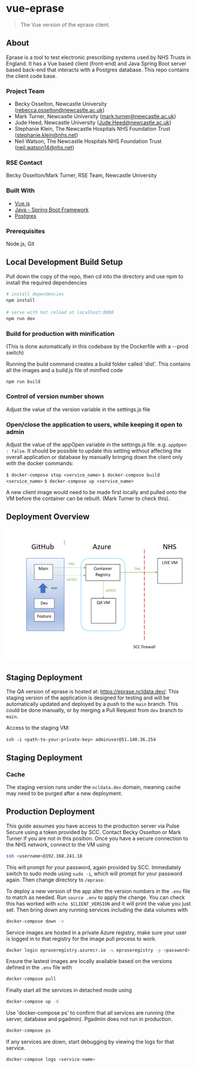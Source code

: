 # vue-eprase

> The Vue version of the eprase client.

## About

Eprase is a tool to test electronic prescribing systems used by NHS Trusts in England. It has a Vue based client (front-end) and Java Spring Boot server based back-end that interacts with a Postgres database. This repo contains the client code base.

### Project Team

* Becky Osselton, Newcastle University  ([rebecca.osselton@newcastle.ac.uk](mailto:rebecca.osselton@newcastle.ac.uk))
* Mark Turner, Newcastle University  ([mark.turner@newcastle.ac.uk](mailto:mark.turner@newcastle.ac.uk))
* Jude Heed, Newcastle University ([Jude.Heed@newcastle.ac.uk](mailto:jude.heed@newcastle.ac.uk))
* Stephanie Klein, The Newcastle Hospitals NHS Foundation Trust  ([stephanie.klein@nhs.net](mailto:stephanie.klein@nhs.net))
* Neil Watson, The Newcastle Hospitals NHS Foundation Trust ([neil.watson14@nhs.net](mailto:neil.watson14@nhs.net))


### RSE Contact
Becky Osselton/Mark Turner, RSE Team, Newcastle University


### Built With

* [Vue.js](https://vuejs.org/)
* [Java - Spring Boot Framework](https://spring.io/projects/spring-boot)
* [Postgres](https://www.postgresql.org/)

### Prerequisites

Node.js, Git

## Local Development Build Setup

Pull down the copy of the repo, then cd into the directory and use npm to install the required dependencies

``` bash
# install dependencies
npm install

# serve with hot reload at localhost:8080
npm run dev
```

### Build for production with minification

(This is done automatically in this codebase by the Dockerfile with a --prod switch)

Running the build command creates a build folder called 'dist'. This contains all the images and a build.js file of minified code

```
npm run build
```

### Control of version number shown

Adjust the value of the version variable in the settings.js file


### Open/close the application to users, while keeping it open to admin

Adjust the value of the appOpen variable in the settings.js file. e.g. `appOpen : false`. It should be possible to update this setting without affecting the overall application or database by manually bringing down the client only with the docker commands:

`$ docker-compose stop <service_name>`
`$ docker-compose build <service_name>`
`$ docker-compose up <service_name>`

A new client image would need to be made first locally and pulled onto the VM before the container can be rebuilt. (Mark Turner to check this).


## Deployment Overview

![deployent-diagram](eprase-deployment.png)

## Staging Deployment

The QA version of eprase is hosted at: https://eprase.ncldata.dev/. This staging version of the application is designed for testing and will be automatically updated and deployed by a push to the `main` branch. This could be done manually, or by merging a Pull Request from `dev` branch to `main`.

Access to the staging VM:

`ssh -i <path-to-your-private-key> adminuser@51.140.36.254`

## Staging Deployment

### Cache

The staging version runs under the `ncldata.dev` domain, meaning cache may need to be purged after a new deployment. 

## Production Deployment

This guide assumes you have access to the production server via Pulse Secure using a token provided by SCC. Contact Becky Osselton or Mark Turner if you are not in this position. Once you have a secure connection to the NHS network, connect to the VM using

```bash
ssh <username>@192.168.241.18
```

This will prompt for your password, again provided by SCC. Immediately switch to sudo mode using `sudo -i`, which will prompt for your password again. Then change directory to `/eprase`.

To deploy a new version of the app alter the version numbers in the `.env` file to match as needed. Run `source .env` to apply the change. You can check this has worked with `echo $CLIENT_VERSION` and it will print the value you just set. Then bring down any running services including the data volumes with

```bash
docker-compose down -v
```

Service images are hosted in a private Azure registry, make sure your user is logged in to that registry for the image pull process to work.

```bash
docker login epraseregistry.azurecr.io -u epraseregistry -p <password>
```

Ensure the lastest images are locally available based on the versions defined in the `.env` file with

```bash
docker-compose pull
```

Finally start all the services in detached mode using

```bash
docker-compose up -d
```

Use 'docker-compose ps' to confirm that all services are running (the server, database and pgadmin). Pgadmin does not run in production.

```bash
docker-compose ps
```

If any services are down, start debugging by viewing the logs for that service.

```bash
docker-compose logs <service-name>
```

